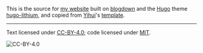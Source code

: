 This is the source for [my website](http://karlduino.github.io) built on
[blogdown](https://github.com/rstudio/blogdown) and the
[Hugo](https://gohugo.io) theme
[hugo-lithium](https://github.com/yihui/hugo-lithium), and
copied from [Yihui](https://yihui.name)'s
[template](https://github.com/yihui/blogdown-yihui-template).

---

Text licensed under
[CC-BY-4.0](https://creativecommons.org/licenses/by/4.0/legalcode);
code licensed under [MIT](LICENSE).

![CC-BY-4.0](http://mirrors.creativecommons.org/presskit/buttons/88x31/svg/by.svg)
